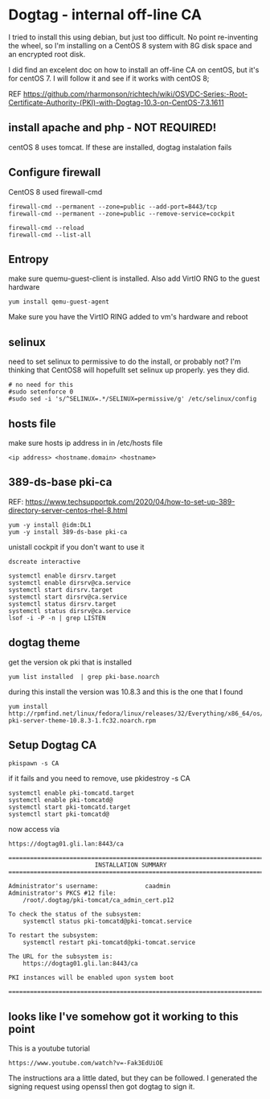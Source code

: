 
# Dogtag - internal off-line CA

I tried to install this using debian, but just too difficult. No point re-inventing the wheel, so I'm
installing on a CentOS 8 system with 8G disk space and an encrypted root disk.

I did find an excelent doc on how to install an off-line CA on centOS, but it's for centOS 7. I will follow
it and see if it works with centOS 8;

REF https://github.com/rharmonson/richtech/wiki/OSVDC-Series:-Root-Certificate-Authority-(PKI)-with-Dogtag-10.3-on-CentOS-7.3.1611

## install apache and php - NOT REQUIRED!

centOS 8 uses tomcat. If these are installed, dogtag instalation fails

## Configure firewall

CentOS 8 used firewall-cmd

    firewall-cmd --permanent --zone=public --add-port=8443/tcp
    firewall-cmd --permanent --zone=public --remove-service=cockpit

    firewall-cmd --reload 
    firewall-cmd --list-all

## Entropy

make sure quemu-guest-client is installed. Also add VirtIO RNG to the guest hardware

    yum install qemu-guest-agent

Make sure you have the VirtIO RING added to vm's hardware and reboot

## selinux

need to set selinux to permissive to do the install, or probably not? I'm thinking that CentOS8 will
hopefullt set selinux up properly. yes they did.

    # no need for this
    #sudo setenforce 0
    #sudo sed -i 's/^SELINUX=.*/SELINUX=permissive/g' /etc/selinux/config

## hosts file

make sure hosts ip address in in /etc/hosts file

    <ip address> <hostname.domain> <hostname>

## 389-ds-base pki-ca

REF: https://www.techsupportpk.com/2020/04/how-to-set-up-389-directory-server-centos-rhel-8.html

    yum -y install @idm:DL1
    yum -y install 389-ds-base pki-ca

unistall cockpit if you don't want to use it

    dscreate interactive

    systemctl enable dirsrv.target
    systemctl enable dirsrv@ca.service
    systemctl start dirsrv.target
    systemctl start dirsrv@ca.service
    systemctl status dirsrv.target
    systemctl status dirsrv@ca.service
    lsof -i -P -n | grep LISTEN

## dogtag theme

get the version ok pki that is installed

    yum list installed  | grep pki-base.noarch

during this install the version was 10.8.3 and this is the one that I found

    yum install http://rpmfind.net/linux/fedora/linux/releases/32/Everything/x86_64/os/Packages/d/dogtag-pki-server-theme-10.8.3-1.fc32.noarch.rpm

## Setup Dogtag CA

    pkispawn -s CA

if it fails and you need to remove, use
    pkidestroy -s CA

    systemctl enable pki-tomcatd.target
    systemctl enable pki-tomcatd@
    systemctl start pki-tomcatd.target
    systemctl start pki-tomcatd@

now access via

    https://dogtag01.gli.lan:8443/ca
    
    ==========================================================================
                            INSTALLATION SUMMARY
    ==========================================================================

    Administrator's username:             caadmin
    Administrator's PKCS #12 file:
        /root/.dogtag/pki-tomcat/ca_admin_cert.p12

    To check the status of the subsystem:
        systemctl status pki-tomcatd@pki-tomcat.service

    To restart the subsystem:
        systemctl restart pki-tomcatd@pki-tomcat.service

    The URL for the subsystem is:
        https://dogtag01.gli.lan:8443/ca

    PKI instances will be enabled upon system boot

    ==========================================================================

## looks like I've somehow got it working to this point

This is a youtube tutorial

    https://www.youtube.com/watch?v=-Fak3EdUiOE

The instructions ara a little dated, but they can be followed. I generated the signing request using openssl
then got dogtag to sign it.

